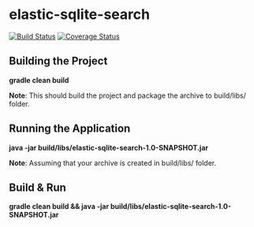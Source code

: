 # elastic-sqlite-search
[![Build Status][1]][2]
[![Coverage Status][3]][4]

[1]: https://secure.travis-ci.org/SwaroopG/elastic-sqlite-search.png
[2]: http://www.travis-ci.org/SwaroopG/elastic-sqlite-search

## Building the Project
**gradle clean build**

**Note**: This should build the project and package the archive to build/libs/ folder.

## Running the Application
**java -jar build/libs/elastic-sqlite-search-1.0-SNAPSHOT.jar**

**Note**: Assuming that your archive is created in build/libs/ folder.

## Build & Run
**gradle clean build && java -jar build/libs/elastic-sqlite-search-1.0-SNAPSHOT.jar**


[1]: https://secure.travis-ci.org/SwaroopG/elastic-sqlite-search.png
[2]: http://www.travis-ci.org/SwaroopG/elastic-sqlite-search

[3]: https://coveralls.io/repos/SwaroopG/elastic-sqlite-search/badge.svg
[4]: https://coveralls.io/r/SwaroopG/elastic-sqlite-search